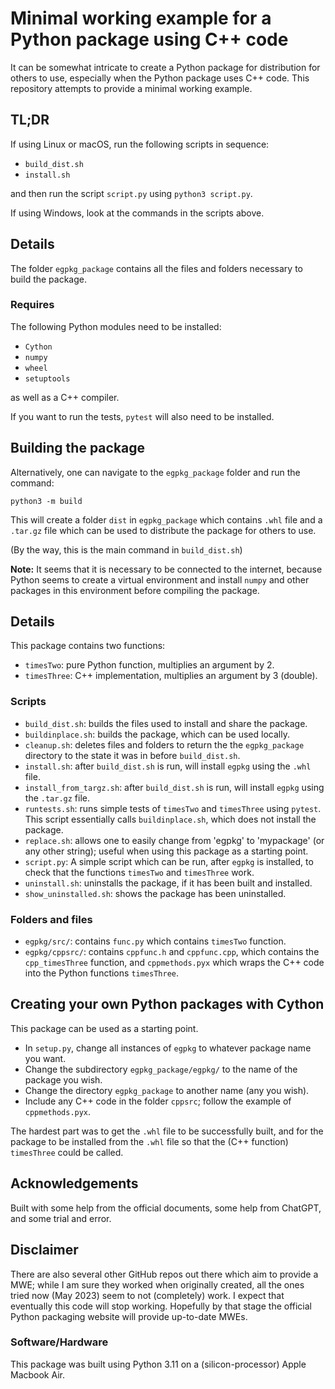 # Minimal working example for a Python package using C++ code

It can be somewhat intricate to create a Python package for 
distribution for others to use, especially when the Python package
uses C++ code. This repository attempts to provide a minimal working 
example.

## TL;DR

If using Linux or macOS, run the following scripts in sequence:

  - `build_dist.sh`
  - `install.sh`

and then run the script `script.py` using `python3 script.py`.

If using Windows, look at the commands in the scripts above.


## Details


The folder `egpkg_package` contains all the files and folders necessary to 
build the package.


### Requires

The following Python modules need to be installed:

  - `Cython`
  - `numpy`
  - `wheel`
  - `setuptools`

as well as a C++ compiler.

If you want to run the tests, `pytest` will also need to be installed.


## Building the package

Alternatively, one can navigate to the `egpkg_package` folder
and run the command:

```
python3 -m build
```

This will create a folder `dist` in `egpkg_package` which contains
`.whl` file and a `.tar.gz` file which can be used to distribute the package
for others to use.

(By the way, this is the main command in `build_dist.sh`)

**Note:** It seems that it is necessary to be connected to the internet, 
because Python seems to create a virtual environment and install `numpy` and
other packages in this environment before compiling the package.



## Details

This package contains two functions:

  - `timesTwo`: pure Python function, multiplies an argument by 2.
  - `timesThree`: C++ implementation, multiplies an argument by 3 (double).


### Scripts

  - `build_dist.sh`: builds the files used to install and share the package.
  - `buildinplace.sh`: builds the package, which can be used locally.
  - `cleanup.sh`: deletes files and folders to return the the `egpkg_package`
  directory to the state it was in before `build_dist.sh`.
  - `install.sh`: after `build_dist.sh` is run, will install `egpkg` using
  the `.whl` file.
  - `install_from_targz.sh`: after `build_dist.sh` is run, will install `egpkg` using
  the `.tar.gz` file.
  - `runtests.sh`: runs simple tests of `timesTwo` and `timesThree` using `pytest`.
  This script essentially calls `buildinplace.sh`, which does not install the package.
  - `replace.sh`: allows one to easily change from 'egpkg' to 'mypackage' 
  (or any other string); useful when using this package as a starting point.
  - `script.py`: A simple script which can be run, after `egpkg` is installed, to
  check that the functions `timesTwo` and `timesThree` work.
  - `uninstall.sh`: uninstalls the package, if it has been built and installed.
  - `show_uninstalled.sh`: shows the package has been uninstalled.



### Folders and files

  - `egpkg/src/`: contains `func.py` which contains `timesTwo` function.
  - `egpkg/cppsrc/`: contains `cppfunc.h` and `cppfunc.cpp`, which contains 
     the `cpp_timesThree` function, and `cppmethods.pyx` which wraps the 
     C++ code into the Python functions `timesThree`.



## Creating your own Python packages with Cython

This package can be used as a starting point.

  - In `setup.py`, change all instances of `egpkg` to whatever package name you want.
  - Change the subdirectory `egpkg_package/egpkg/` to the name of the package you wish.
  - Change the directory `egpkg_package` to another name (any you wish).
  - Include any C++ code in the folder `cppsrc`; follow the example of `cppmethods.pyx`.

The hardest part was to get the `.whl` file to be successfully built, and for the 
package to be installed from the `.whl` file so that the (C++ function) `timesThree`
could be called.


## Acknowledgements

Built with some help from the official documents, some help from ChatGPT, 
and some trial and error. 


## Disclaimer

There are also several other GitHub repos out there which aim to provide a MWE;
while I am sure they worked when originally created, all the ones tried now
(May 2023) seem to not (completely) work. 
I expect that eventually this code will stop working. Hopefully by that
stage the official Python packaging website will provide up-to-date
MWEs.

### Software/Hardware

This package was built using Python 3.11 on a (silicon-processor) Apple Macbook Air.
